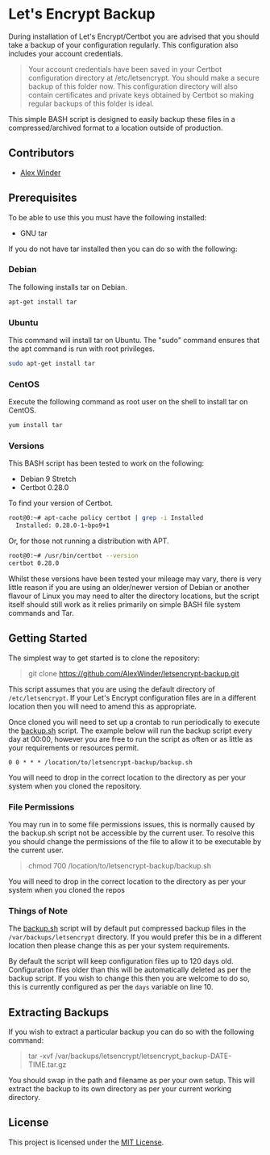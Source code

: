 # Let's Encrypt Backup

During installation of Let's Encrypt/Certbot you are advised that you should take a backup of your configuration regularly. This configuration also includes your account credentials.

>Your account credentials have been saved in your Certbot
>configuration directory at /etc/letsencrypt. You should make a
>secure backup of this folder now. This configuration directory will
>also contain certificates and private keys obtained by Certbot so
>making regular backups of this folder is ideal.

This simple BASH script is designed to easily backup these files in a compressed/archived format to a location outside of production.

## Contributors

- [Alex Winder](https://www.alexwinder.uk)

## Prerequisites

To be able to use this you must have the following installed:

- GNU tar

If you do not have tar installed then you can do so with the following:

### Debian

The following installs tar on Debian.

```bash
apt-get install tar
```

### Ubuntu

This command will install tar on Ubuntu. The "sudo" command ensures that the apt command is run with root privileges.

```bash
sudo apt-get install tar
```

### CentOS

Execute the following command as root user on the shell to install tar on CentOS.

```bash
yum install tar
```

### Versions

This BASH script has been tested to work on the following:

- Debian 9 Stretch
- Certbot 0.28.0

To find your version of Certbot.

```bash
root@0:~# apt-cache policy certbot | grep -i Installed
  Installed: 0.28.0-1~bpo9+1
```

Or, for those not running a distribution with APT.

```bash
root@0:~# /usr/bin/certbot --version
certbot 0.28.0
```

Whilst these versions have been tested your mileage may vary, there is very little reason if you are using an older/newer version of Debian or another flavour of Linux you may need to alter the directory locations, but the script itself should still work as it relies primarily on simple BASH file system commands and Tar.

## Getting Started

The simplest way to get started is to clone the repository:
> git clone https://github.com/AlexWinder/letsencrypt-backup.git

This script assumes that you are using the default directory of `/etc/letsencrypt`. If your Let's Encrypt configuration files are in a different location then you will need to amend this as appropriate.

Once cloned you will need to set up a crontab to run periodically to execute the [backup.sh](backup.sh) script. The example below will run the backup script every day at 00:00, however you are free to run the script as often or as little as your requirements or resources permit.

```crontab
0 0 * * * /location/to/letsencrypt-backup/backup.sh
```

You will need to drop in the correct location to the directory as per your system when you cloned the repository.

### File Permissions

You may run in to some file permissions issues, this is normally caused by the backup.sh script not be accessible by the current user. To resolve this you should change the permissions of the file to allow it to be executable by the current user.

> chmod 700 /location/to/letsencrypt-backup/backup.sh

You will need to drop in the correct location to the directory as per your system when you cloned the repos

### Things of Note

The [backup.sh](backup.sh) script will by default put compressed backup files in the `/var/backups/letsencrypt` directory. If you would prefer this be in a different location then please change this as per your system requirements.

By default the script will keep configuration files up to 120 days old. Configuration files older than this will be automatically deleted as per the backup script. If you wish to change this then you are welcome to do so, this is currently configured as per the `days` variable on line 10.

## Extracting Backups

If you wish to extract a particular backup you can do so with the following command:

> tar -xvf /var/backups/letsencrypt/letsencrypt_backup-DATE-TIME.tar.gz

You should swap in the path and filename as per your own setup. This will extract the backup to its own directory as per your current working directory.

## License

This project is licensed under the [MIT License](LICENSE.md).